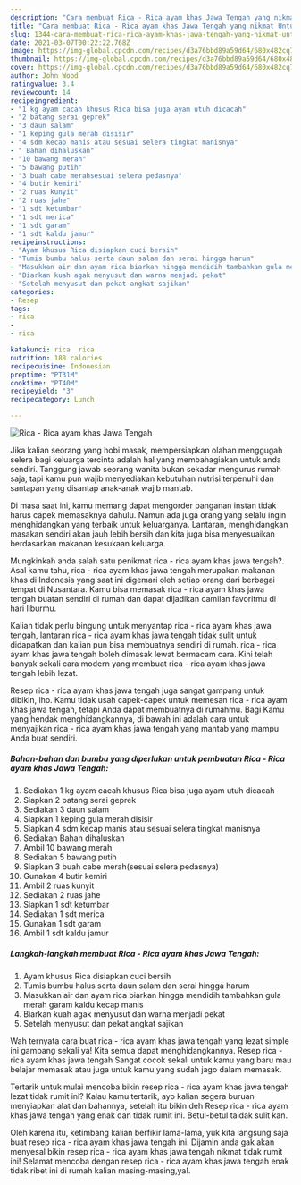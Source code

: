 ```yaml
---
description: "Cara membuat Rica - Rica ayam khas Jawa Tengah yang nikmat Untuk Jualan"
title: "Cara membuat Rica - Rica ayam khas Jawa Tengah yang nikmat Untuk Jualan"
slug: 1344-cara-membuat-rica-rica-ayam-khas-jawa-tengah-yang-nikmat-untuk-jualan
date: 2021-03-07T00:22:22.768Z
image: https://img-global.cpcdn.com/recipes/d3a76bbd89a59d64/680x482cq70/rica-rica-ayam-khas-jawa-tengah-foto-resep-utama.jpg
thumbnail: https://img-global.cpcdn.com/recipes/d3a76bbd89a59d64/680x482cq70/rica-rica-ayam-khas-jawa-tengah-foto-resep-utama.jpg
cover: https://img-global.cpcdn.com/recipes/d3a76bbd89a59d64/680x482cq70/rica-rica-ayam-khas-jawa-tengah-foto-resep-utama.jpg
author: John Wood
ratingvalue: 3.4
reviewcount: 14
recipeingredient:
- "1 kg ayam cacah khusus Rica bisa juga ayam utuh dicacah"
- "2 batang serai geprek"
- "3 daun salam"
- "1 keping gula merah disisir"
- "4 sdm kecap manis atau sesuai selera tingkat manisnya"
- " Bahan dihaluskan"
- "10 bawang merah"
- "5 bawang putih"
- "3 buah cabe merahsesuai selera pedasnya"
- "4 butir kemiri"
- "2 ruas kunyit"
- "2 ruas jahe"
- "1 sdt ketumbar"
- "1 sdt merica"
- "1 sdt garam"
- "1 sdt kaldu jamur"
recipeinstructions:
- "Ayam khusus Rica disiapkan cuci bersih"
- "Tumis bumbu halus serta daun salam dan serai hingga harum"
- "Masukkan air dan ayam rica biarkan hingga mendidih tambahkan gula merah garam kaldu kecap manis"
- "Biarkan kuah agak menyusut dan warna menjadi pekat"
- "Setelah menyusut dan pekat angkat sajikan"
categories:
- Resep
tags:
- rica
- 
- rica

katakunci: rica  rica 
nutrition: 188 calories
recipecuisine: Indonesian
preptime: "PT31M"
cooktime: "PT40M"
recipeyield: "3"
recipecategory: Lunch

---
```



![Rica - Rica ayam khas Jawa Tengah](https://img-global.cpcdn.com/recipes/d3a76bbd89a59d64/680x482cq70/rica-rica-ayam-khas-jawa-tengah-foto-resep-utama.jpg)

Jika kalian seorang yang hobi masak, mempersiapkan olahan menggugah selera bagi keluarga tercinta adalah hal yang membahagiakan untuk anda sendiri. Tanggung jawab seorang  wanita bukan sekadar mengurus rumah saja, tapi kamu pun wajib menyediakan kebutuhan nutrisi terpenuhi dan santapan yang disantap anak-anak wajib mantab.

Di masa  saat ini, kamu memang dapat mengorder panganan instan tidak harus capek memasaknya dahulu. Namun ada juga orang yang selalu ingin menghidangkan yang terbaik untuk keluarganya. Lantaran, menghidangkan masakan sendiri akan jauh lebih bersih dan kita juga bisa menyesuaikan berdasarkan makanan kesukaan keluarga. 



Mungkinkah anda salah satu penikmat rica - rica ayam khas jawa tengah?. Asal kamu tahu, rica - rica ayam khas jawa tengah merupakan makanan khas di Indonesia yang saat ini digemari oleh setiap orang dari berbagai tempat di Nusantara. Kamu bisa memasak rica - rica ayam khas jawa tengah buatan sendiri di rumah dan dapat dijadikan camilan favoritmu di hari liburmu.

Kalian tidak perlu bingung untuk menyantap rica - rica ayam khas jawa tengah, lantaran rica - rica ayam khas jawa tengah tidak sulit untuk didapatkan dan kalian pun bisa membuatnya sendiri di rumah. rica - rica ayam khas jawa tengah boleh dimasak lewat bermacam cara. Kini telah banyak sekali cara modern yang membuat rica - rica ayam khas jawa tengah lebih lezat.

Resep rica - rica ayam khas jawa tengah juga sangat gampang untuk dibikin, lho. Kamu tidak usah capek-capek untuk memesan rica - rica ayam khas jawa tengah, tetapi Anda dapat membuatnya di rumahmu. Bagi Kamu yang hendak menghidangkannya, di bawah ini adalah cara untuk menyajikan rica - rica ayam khas jawa tengah yang mantab yang mampu Anda buat sendiri.

<!--inarticleads1-->

##### Bahan-bahan dan bumbu yang diperlukan untuk pembuatan Rica - Rica ayam khas Jawa Tengah:

1. Sediakan 1 kg ayam cacah khusus Rica bisa juga ayam utuh dicacah
1. Siapkan 2 batang serai geprek
1. Sediakan 3 daun salam
1. Siapkan 1 keping gula merah disisir
1. Siapkan 4 sdm kecap manis atau sesuai selera tingkat manisnya
1. Sediakan  Bahan dihaluskan
1. Ambil 10 bawang merah
1. Sediakan 5 bawang putih
1. Siapkan 3 buah cabe merah(sesuai selera pedasnya)
1. Gunakan 4 butir kemiri
1. Ambil 2 ruas kunyit
1. Sediakan 2 ruas jahe
1. Siapkan 1 sdt ketumbar
1. Sediakan 1 sdt merica
1. Gunakan 1 sdt garam
1. Ambil 1 sdt kaldu jamur




<!--inarticleads2-->

##### Langkah-langkah membuat Rica - Rica ayam khas Jawa Tengah:

1. Ayam khusus Rica disiapkan cuci bersih
1. Tumis bumbu halus serta daun salam dan serai hingga harum
1. Masukkan air dan ayam rica biarkan hingga mendidih tambahkan gula merah garam kaldu kecap manis
1. Biarkan kuah agak menyusut dan warna menjadi pekat
1. Setelah menyusut dan pekat angkat sajikan




Wah ternyata cara buat rica - rica ayam khas jawa tengah yang lezat simple ini gampang sekali ya! Kita semua dapat menghidangkannya. Resep rica - rica ayam khas jawa tengah Sangat cocok sekali untuk kamu yang baru mau belajar memasak atau juga untuk kamu yang sudah jago dalam memasak.

Tertarik untuk mulai mencoba bikin resep rica - rica ayam khas jawa tengah lezat tidak rumit ini? Kalau kamu tertarik, ayo kalian segera buruan menyiapkan alat dan bahannya, setelah itu bikin deh Resep rica - rica ayam khas jawa tengah yang enak dan tidak rumit ini. Betul-betul taidak sulit kan. 

Oleh karena itu, ketimbang kalian berfikir lama-lama, yuk kita langsung saja buat resep rica - rica ayam khas jawa tengah ini. Dijamin anda gak akan menyesal bikin resep rica - rica ayam khas jawa tengah nikmat tidak rumit ini! Selamat mencoba dengan resep rica - rica ayam khas jawa tengah enak tidak ribet ini di rumah kalian masing-masing,ya!.


